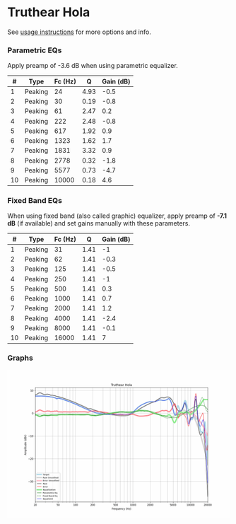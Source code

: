 # Truthear Hola
See [usage instructions](https://github.com/jaakkopasanen/AutoEq#usage) for more options and info.

### Parametric EQs
Apply preamp of -3.6 dB when using parametric equalizer.

|   # | Type    |   Fc (Hz) |    Q |   Gain (dB) |
|-----|---------|-----------|------|-------------|
|   1 | Peaking |        24 | 4.93 |        -0.5 |
|   2 | Peaking |        30 | 0.19 |        -0.8 |
|   3 | Peaking |        61 | 2.47 |         0.2 |
|   4 | Peaking |       222 | 2.48 |        -0.8 |
|   5 | Peaking |       617 | 1.92 |         0.9 |
|   6 | Peaking |      1323 | 1.62 |         1.7 |
|   7 | Peaking |      1831 | 3.32 |         0.9 |
|   8 | Peaking |      2778 | 0.32 |        -1.8 |
|   9 | Peaking |      5577 | 0.73 |        -4.7 |
|  10 | Peaking |     10000 | 0.18 |         4.6 |

### Fixed Band EQs
When using fixed band (also called graphic) equalizer, apply preamp of **-7.1 dB** (if available) and set gains manually with these parameters.

|   # | Type    |   Fc (Hz) |    Q |   Gain (dB) |
|-----|---------|-----------|------|-------------|
|   1 | Peaking |        31 | 1.41 |        -1   |
|   2 | Peaking |        62 | 1.41 |        -0.3 |
|   3 | Peaking |       125 | 1.41 |        -0.5 |
|   4 | Peaking |       250 | 1.41 |        -1   |
|   5 | Peaking |       500 | 1.41 |         0.3 |
|   6 | Peaking |      1000 | 1.41 |         0.7 |
|   7 | Peaking |      2000 | 1.41 |         1.2 |
|   8 | Peaking |      4000 | 1.41 |        -2.4 |
|   9 | Peaking |      8000 | 1.41 |        -0.1 |
|  10 | Peaking |     16000 | 1.41 |         7   |

### Graphs
![](./Truthear%20Hola.png)
